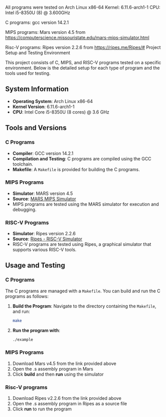 All programs were tested on Arch Linux x86-64
Kernel: 6.11.6-arch1-1
CPU: Intel i5-8350U (8) @ 3.600GHz 

C programs:
gcc version 14.2.1

MIPS programs:
Mars version 4.5 from https://computerscience.missouristate.edu/mars-mips-simulator.html

Risc-V programs:
Ripes version 2.2.6 from https://ripes.me/Ripes/# Project Setup and Testing Environment

This project consists of C, MIPS, and RISC-V programs tested on a specific environment. Below is the detailed setup for each type of program and the tools used for testing.

## System Information

- **Operating System**: Arch Linux x86-64
- **Kernel Version**: 6.11.6-arch1-1
- **CPU**: Intel Core i5-8350U (8 cores) @ 3.6 GHz

## Tools and Versions

### C Programs

- **Compiler**: GCC version 14.2.1
- **Compilation and Testing**: C programs are compiled using the GCC toolchain.
- **Makefile**: A `Makefile` is provided for building the C programs.

### MIPS Programs

- **Simulator**: MARS version 4.5
- **Source**: [MARS MIPS Simulator](https://computerscience.missouristate.edu/mars-mips-simulator.htm)
- MIPS programs are tested using the MARS simulator for execution and debugging.

### RISC-V Programs

- **Simulator**: Ripes version 2.2.6
- **Source**: [Ripes - RISC-V Simulator](https://ripes.me/Ripes/)
- RISC-V programs are tested using Ripes, a graphical simulator that supports various RISC-V tools.

## Usage and Testing

### C Programs

The C programs are managed with a `Makefile`. You can build and run the C programs as follows:

1. **Build the Program**:
   Navigate to the directory containing the `Makefile`, and run:
   ```bash
   make
2. **Run the program with**:
   ```bash
   ./example


### MIPS Programs

1. Download Mars v4.5 from the link provided above
2. Open the .s assembly program in Mars
3. Click **build** and then **run** using the simulator


### Risc-V programs

1. Download Ripes v2.2.6 from the link provided above
2. Open the .s assembly program in Ripes as a source file 
3. Click **run** to run the program
